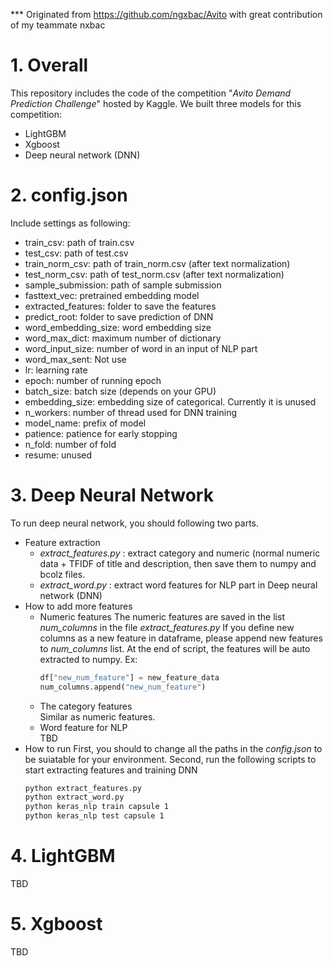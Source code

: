 *** Originated from https://github.com/ngxbac/Avito with great contribution of my teammate nxbac
# 1. Overall
This repository includes the code of the competition "_Avito Demand Prediction Challenge_" hosted by Kaggle.
We built three models for this competition:
- LightGBM
- Xgboost
- Deep neural network (DNN)

# 2. config.json
Include settings as following:
- train_csv: path of train.csv
- test_csv: path of test.csv
- train_norm_csv: path of train_norm.csv (after text normalization)
- test_norm_csv: path of test_norm.csv (after text normalization)
- sample_submission: path of sample submission
- fasttext_vec: pretrained embedding model
- extracted_features: folder to save the features
- predict_root: folder to save prediction of DNN
- word_embedding_size: word embedding size
- word_max_dict: maximum number of dictionary
- word_input_size: number of word in an input of NLP part
- word_max_sent: Not use
- lr: learning rate
- epoch: number of running epoch
- batch_size: batch size (depends on your GPU)
- embedding_size: embedding size of categorical. Currently it is unused
- n_workers: number of thread used for DNN training
- model_name: prefix of model
- patience: patience for early stopping
- n_fold: number of fold
- resume: unused

# 3. Deep Neural Network
To run deep neural network, you should following two parts.
- Feature extraction  
  - _extract_features.py_ : extract category and numeric (normal numeric data + TFIDF of title and description, then save them to numpy and bcolz files. 
  - _extract_word.py_ : extract word features for NLP part in Deep neural network (DNN)
- How to add more features  
  - Numeric features
The numeric features are saved in the list _num_columns_ in the file _extract_features.py_
If you define new columns as a new feature in dataframe, please append new features to _num_columns_ list.
At the end of script, the features will be auto extracted to numpy.
Ex: 
    ```python
    df["new_num_feature"] = new_feature_data
    num_columns.append("new_num_feature")
    ```  
  - The category features  
    Similar as numeric features.
  - Word feature for NLP  
    TBD
- How to run
First, you should to change all the paths in the _config.json_ to be suiatable for your environment.
Second, run the following scripts to start extracting features and training DNN
     ```sh
    python extract_features.py
    python extract_word.py
    python keras_nlp train capsule 1
    python keras_nlp test capsule 1
    ```  
# 4. LightGBM
TBD

# 5. Xgboost
TBD
